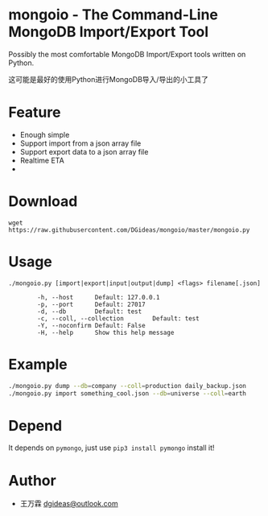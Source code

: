 # mongoio - The Command-Line MongoDB Import/Export Tool
Possibly the most comfortable MongoDB Import/Export tools written on Python.

这可能是最好的使用Python进行MongoDB导入/导出的小工具了

# Feature
* Enough simple
* Support import from a json array file
* Support export data to a json array file
* Realtime ETA
* 

# Download
````wget https://raw.githubusercontent.com/DGideas/mongoio/master/mongoio.py````

# Usage
````shell
./mongoio.py [import|export|input|output|dump] <flags> filename[.json]

        -h, --host      Default: 127.0.0.1
        -p, --port      Default: 27017
        -d, --db        Default: test
        -c, --coll, --collection        Default: test
        -Y, --noconfirm Default: False
        -H, --help      Show this help message
````

# Example
````bash
./mongoio.py dump --db=company --coll=production daily_backup.json
./mongoio.py import something_cool.json --db=universe --coll=earth
````

# Depend
It depends on ```pymongo```, just use ```pip3 install pymongo``` install it!

# Author
* 王万霖 <dgideas@outlook.com>
